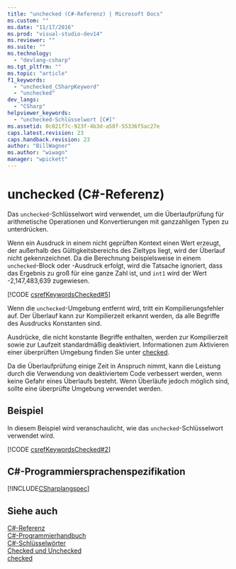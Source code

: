 ```yaml
---
title: "unchecked (C#-Referenz) | Microsoft Docs"
ms.custom: ""
ms.date: "11/17/2016"
ms.prod: "visual-studio-dev14"
ms.reviewer: ""
ms.suite: ""
ms.technology: 
  - "devlang-csharp"
ms.tgt_pltfrm: ""
ms.topic: "article"
f1_keywords: 
  - "unchecked_CSharpKeyword"
  - "unchecked"
dev_langs: 
  - "CSharp"
helpviewer_keywords: 
  - "unchecked-Schlüsselwort [C#]"
ms.assetid: 0c021f7c-923f-4b3d-a58f-55336f5ac27e
caps.latest.revision: 23
caps.handback.revision: 23
author: "BillWagner"
ms.author: "wiwagn"
manager: "wpickett"
---
```

# unchecked (C#-Referenz)
Das `unchecked`\-Schlüsselwort wird verwendet, um die Überlaufprüfung für arithmetische Operationen und Konvertierungen mit ganzzahligen Typen zu unterdrücken.  
  
 Wenn ein Ausdruck in einem nicht geprüften Kontext einen Wert erzeugt, der außerhalb des Gültigkeitsbereichs des Zieltyps liegt, wird der Überlauf nicht gekennzeichnet.  Da die Berechnung beispielsweise in einem `unchecked`\-Block oder \-Ausdruck erfolgt, wird die Tatsache ignoriert, dass das Ergebnis zu groß für eine ganze Zahl ist, und `int1` wird der Wert \-2,147,483,639 zugewiesen.  
  
 [!CODE [csrefKeywordsChecked#5](../CodeSnippet/VS_Snippets_VBCSharp/csrefKeywordsChecked#5)]  
  
 Wenn die `unchecked`\-Umgebung entfernt wird, tritt ein Kompilierungsfehler auf.  Der Überlauf kann zur Kompilierzeit erkannt werden, da alle Begriffe des Ausdrucks Konstanten sind.  
  
 Ausdrücke, die nicht konstante Begriffe enthalten, werden zur Kompilierzeit sowie zur Laufzeit standardmäßig deaktiviert.  Informationen zum Aktivieren einer überprüften Umgebung finden Sie unter [checked](../../../csharp/language-reference/keywords/checked.md).  
  
 Da die Überlaufprüfung einige Zeit in Anspruch nimmt, kann die Leistung durch die Verwendung von deaktiviertem Code verbessert werden, wenn keine Gefahr eines Überlaufs besteht.  Wenn Überläufe jedoch möglich sind, sollte eine überprüfte Umgebung verwendet werden.  
  
## Beispiel  
 In diesem Beispiel wird veranschaulicht, wie das `unchecked`\-Schlüsselwort verwendet wird.  
  
 [!CODE [csrefKeywordsChecked#2](../CodeSnippet/VS_Snippets_VBCSharp/csrefKeywordsChecked#2)]  
  
## C\#\-Programmiersprachenspezifikation  
 [!INCLUDE[CSharplangspec](../../../csharp/language-reference/keywords/includes/csharplangspec_md.md)]  
  
## Siehe auch  
 [C\#\-Referenz](../../../csharp/language-reference/index.md)   
 [C\#\-Programmierhandbuch](../../../csharp/programming-guide/index.md)   
 [C\#\-Schlüsselwörter](../../../csharp/language-reference/keywords/index.md)   
 [Checked und Unchecked](../../../csharp/language-reference/keywords/checked-and-unchecked.md)   
 [checked](../../../csharp/language-reference/keywords/checked.md)